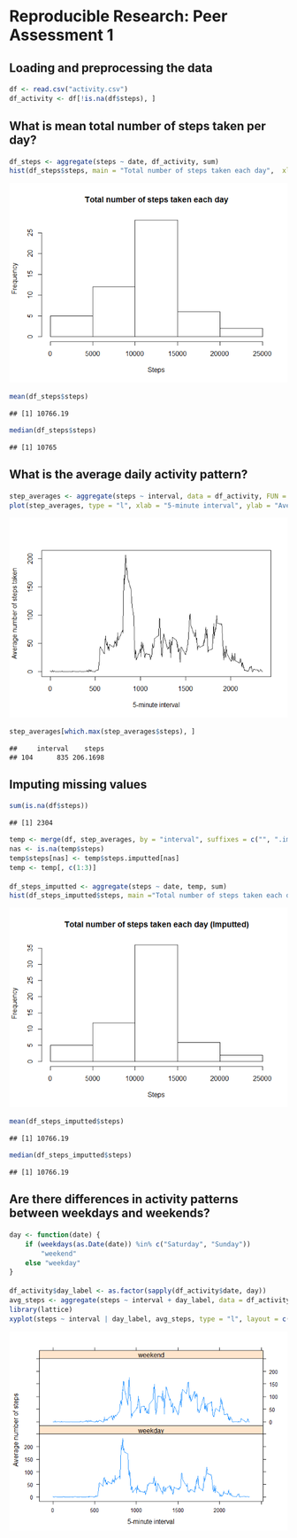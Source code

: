 # Reproducible Research: Peer Assessment 1


## Loading and preprocessing the data

```r
df <- read.csv("activity.csv")
df_activity <- df[!is.na(df$steps), ]
```

## What is mean total number of steps taken per day?

```r
df_steps <- aggregate(steps ~ date, df_activity, sum)
hist(df_steps$steps, main = "Total number of steps taken each day",  xlab = "Steps")
```

![](figure/unnamed-chunk-2-1.png) 

```r
mean(df_steps$steps)
```

```
## [1] 10766.19
```

```r
median(df_steps$steps)
```

```
## [1] 10765
```

## What is the average daily activity pattern?

```r
step_averages <- aggregate(steps ~ interval, data = df_activity, FUN = mean)
plot(step_averages, type = "l", xlab = "5-minute interval", ylab = "Average number of steps taken")
```

![](figure/unnamed-chunk-3-1.png) 

```r
step_averages[which.max(step_averages$steps), ]
```

```
##     interval    steps
## 104      835 206.1698
```

## Imputing missing values

```r
sum(is.na(df$steps))
```

```
## [1] 2304
```

```r
temp <- merge(df, step_averages, by = "interval", suffixes = c("", ".imputted"))
nas <- is.na(temp$steps)
temp$steps[nas] <- temp$steps.imputted[nas]
temp <- temp[, c(1:3)]

df_steps_imputted <- aggregate(steps ~ date, temp, sum)
hist(df_steps_imputted$steps, main ="Total number of steps taken each day (Imputted)",  xlab = "Steps")
```

![](figure/unnamed-chunk-4-1.png) 

```r
mean(df_steps_imputted$steps)
```

```
## [1] 10766.19
```

```r
median(df_steps_imputted$steps)
```

```
## [1] 10766.19
```

## Are there differences in activity patterns between weekdays and weekends?

```r
day <- function(date) {
    if (weekdays(as.Date(date)) %in% c("Saturday", "Sunday"))
        "weekend"
    else "weekday"
}

df_activity$day_label <- as.factor(sapply(df_activity$date, day))
avg_steps <- aggregate(steps ~ interval + day_label, data = df_activity, mean)
library(lattice)
xyplot(steps ~ interval | day_label, avg_steps, type = "l", layout = c(1, 2), xlab = "5-minute interval", ylab = "Average number of steps")
```

![](figure/unnamed-chunk-5-1.png) 
